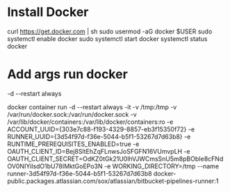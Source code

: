 # Install Docker
curl https://get.docker.com | sh
sudo usermod -aG docker $USER
sudo systemctl enable docker
sudo systemctl start docker
systemctl status docker

# Add args run docker
-d --restart always

docker container run -d --restart always -it -v /tmp:/tmp -v /var/run/docker.sock:/var/run/docker.sock -v /var/lib/docker/containers:/var/lib/docker/containers:ro -e ACCOUNT_UUID={303e7c88-f193-4329-8857-eb3f15350f72}  -e RUNNER_UUID={3d54f97d-f36e-5044-b5f1-53267d7d63b8} -e RUNTIME_PREREQUISITES_ENABLED=true -e OAUTH_CLIENT_ID=Bej8SltEhZqFLnwsJoSFGFN16VUmvpLH -e OAUTH_CLIENT_SECRET=OdKZ0tGk21U0lhVJWCmsSnU5m8pBObIe8cFNdOV0NIYiIsdO1bU78IMktGoEPo3N -e WORKING_DIRECTORY=/tmp --name runner-3d54f97d-f36e-5044-b5f1-53267d7d63b8 docker-public.packages.atlassian.com/sox/atlassian/bitbucket-pipelines-runner:1